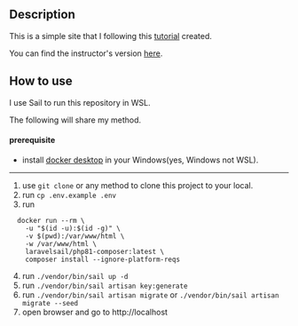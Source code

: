 ## Description

This is a simple site that I following this [tutorial](https://laracasts.com/series/laravel-8-from-scratch) created.

You can find the  instructor's version [here](https://github.com/JeffreyWay/Laravel-From-Scratch-Blog-Project).

## How to use

I use Sail to run this repository in WSL.

The following will share my method.

#### prerequisite
 - install [docker desktop](https://www.docker.com/products/docker-desktop/) in your Windows(yes, Windows not WSL).

---

1. use `git clone` or any method to clone this project to your local.
2. run `cp .env.example .env`
3. run 
```
  docker run --rm \
    -u "$(id -u):$(id -g)" \
    -v $(pwd):/var/www/html \
    -w /var/www/html \
    laravelsail/php81-composer:latest \
    composer install --ignore-platform-reqs
```

4. run `./vendor/bin/sail up -d`
5. run  `./vendor/bin/sail artisan key:generate`
6. run `./vendor/bin/sail artisan migrate` or `./vendor/bin/sail artisan migrate --seed`
7. open browser and go to  http://localhost
